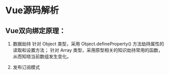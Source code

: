 # Vue源码解析

## Vue双向绑定原理：
1. 数据劫持
    针对 Object 类型，采用 Object.defineProperty() 方法劫持属性的读取和设置方法；
    针对 Array 类型，采用原型相关的知识劫持常用的函数，从而知晓当前数组发生变化。
    
2. 发布订阅模式
